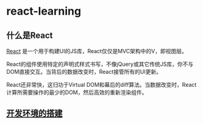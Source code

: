 # react-learning

## 什么是React
[React](http://https://github.com/facebook/react) 是一个用于构建UI的JS库，React仅仅是MVC架构中的V，即视图层。

React的组件使用特定的声明式样式书写，不像jQuery或其它传统JS库，你不与DOM直接交互。当背后的数据改变时，React接管所有的UI更新。

React还非常快，这归功于Virtual DOM和幕后的diff算法。当数据改变时，React计算所需要操作的最少的DOM，然后高效的重新渲染组件。

## [开发环境的搭建](https://github.com/aiguanglee/react-learning/tree/master/first#配置webpack)
